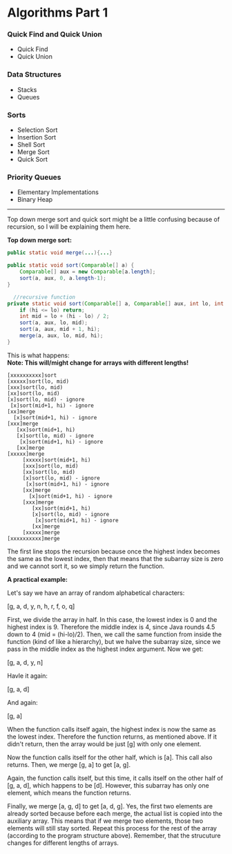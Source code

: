 # Algorithms Part 1

### Quick Find and Quick Union
* Quick Find
* Quick Union

### Data Structures
* Stacks
* Queues

### Sorts
* Selection Sort
* Insertion Sort
* Shell Sort
* Merge Sort
* Quick Sort

### Priority Queues
* Elementary Implementations
* Binary Heap

***

Top down merge sort and quick sort might be a little confusing because of recursion, so I will be explaining them here.

**Top down merge sort:**
```java
public static void merge(...){...}

public static void sort(Comparable[] a) {
    Comparable[] aux = new Comparable[a.length];
    sort(a, aux, 0, a.length-1);
}

  //recursive function
private static void sort(Comparable[] a, Comparable[] aux, int lo, int hi) {
    if (hi <= lo) return;
    int mid = lo + (hi - lo) / 2;
    sort(a, aux, lo, mid);
    sort(a, aux, mid + 1, hi);
    merge(a, aux, lo, mid, hi);
}
```
This is what happens:<br>
**Note: This will/might change for arrays with different lengths!**
```
[xxxxxxxxxx]sort
[xxxxx]sort(lo, mid)
[xxx]sort(lo, mid)
[xx]sort(lo, mid)
[x]sort(lo, mid) - ignore
 [x]sort(mid+1, hi) - ignore
[xx]merge
  [x]sort(mid+1, hi) - ignore
[xxx]merge
   [xx]sort(mid+1, hi)
   [x]sort(lo, mid) - ignore
    [x]sort(mid+1, hi) - ignore
   [xx]merge
[xxxxx]merge
     [xxxxx]sort(mid+1, hi)
     [xxx]sort(lo, mid)
     [xx]sort(lo, mid)
     [x]sort(lo, mid) - ignore
      [x]sort(mid+1, hi) - ignore
     [xx]merge
       [x]sort(mid+1, hi) - ignore
     [xxx]merge
        [xx]sort(mid+1, hi)
        [x]sort(lo, mid) - ignore
         [x]sort(mid+1, hi) - ignore
        [xx]merge
     [xxxxx]merge
[xxxxxxxxxx]merge
```


The first line stops the recursion because once the highest index becomes the same as the lowest index, then that means that the subarray size is zero and we cannot sort it, so we simply return the function.

**A practical example:**

Let's say we have an array of random alphabetical characters:

[g, a, d, y, n, h, r, f, o, q]

First, we divide the array in half. In this case, the lowest index is 0 and the highest index is 9. Therefore the middle index is 4, since Java rounds 4.5 down to 4 (mid = (hi-lo)/2). Then, we call the same function from inside the function (kind of like a hierarchy), but we halve the subarray size, since we pass in the middle index as the highest index argument. Now we get:

[g, a, d, y, n]

Havle it again:

[g, a, d]

And again:

[g, a]

When the function calls itself again, the highest index is now the same as the lowest index. Therefore the function returns, as mentioned above. If it didn't return, then the array would be just [g] with only one element.

Now the function calls itself for the other half, which is [a]. This call also returns. Then, we merge [g, a] to get [a, g].

Again, the function calls itself, but this time, it calls itself on the other half of [g, a, d], which happens to be [d]. However, this subarray has only one element, which means the function returns.

Finally, we merge [a, g, d] to get [a, d, g]. Yes, the first two elements are already sorted because before each merge, the actual list is copied into the auxiliary array. This means that if we merge two elements, those two elements will still stay sorted. Repeat this process for the rest of the array (according to the program structure above).
Remember, that the strucuture changes for different lengths of arrays.
